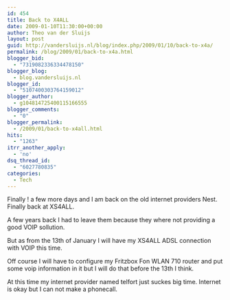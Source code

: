 ```yaml
---
id: 454
title: Back to X4ALL
date: 2009-01-10T11:30:00+00:00
author: Theo van der Sluijs
layout: post
guid: http://vandersluijs.nl/blog/index.php/2009/01/10/back-to-x4a/
permalink: /blog/2009/01/back-to-x4a.html
blogger_bid:
  - "7319082336334478150"
blogger_blog:
  - blog.vandersluijs.nl
blogger_id:
  - "5107400303764159012"
blogger_author:
  - g104814725400115166555
blogger_comments:
  - "0"
blogger_permalink:
  - /2009/01/back-to-x4all.html
hits:
  - "1263"
itrr_another_apply:
  - 'no'
dsq_thread_id:
  - "6027780835"
categories:
  - Tech
---
```

Finally ! a few more days and I am back on the old internet providers Nest. Finally back at XS4ALL.

A few years back I had to leave them because they where not providing a good VOIP sollution.

<a name="more"></a>

But as from the 13th of January I will have my XS4ALL ADSL connection with VOIP this time.

Off course I will have to configure my Fritzbox Fon WLAN 710 router and put some voip information in it but I will do that before the 13th I think.

At this time my internet provider named telfort just suckes big time. Internet is okay but I can not make a phonecall.